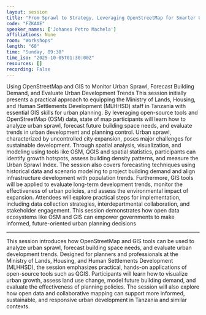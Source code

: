 ```yaml
---
layout: session
title: "From Sprawl to Strategy, Leveraging OpenStreetMap for Smarter Urban Growth Analysis a case of Dodoma City"
code: "FZKAAE"
speaker_names: ['Johanes Petro Machela']
affiliations: None
room: "Workshops"
length: "60"
time: "Sunday, 09:30"
time_iso: "2025-10-05T01:30:00Z"
resources: []
recording: False
---
```


Using OpenStreetMap and GIS to Monitor Urban Sprawl, Forecast Building Demand, and Evaluate Urban Development Trends
This session initially presents a practical approach to equipping the Ministry of Lands, Housing, and Human Settlements Development (MLHHSD) staff in Tanzania with essential GIS skills for urban planning. By leveraging open-source tools and OpenStreetMap (OSM) data, state of map participants will learn how to analyze urban sprawl, forecast future building space needs, and evaluate trends in urban development and planning control.
Urban sprawl, characterized by uncontrolled city expansion, poses major challenges for sustainable development. Through spatial analysis, visualization, and modeling using tools like OSM, QGIS and spatial statistics, participants can identify growth hotspots, assess building density patterns, and measure the Urban Sprawl Index. The session also covers forecasting techniques using historical data and scenario modeling to project building demand and align infrastructure development with population trends.
Furthermore, GIS tools will be applied to evaluate long-term development trends, monitor the effectiveness of urban policies, and assess the environmental impact of expansion. Attendees will explore practical steps for implementation, including data collection strategies, interdepartmental collaboration, and stakeholder engagement. This session demonstrates how open data ecosystems like OSM and GIS can empower governments to make informed, future-oriented urban planning decisions

<hr>

This session introduces how OpenStreetMap and GIS tools can be used to analyze urban sprawl, forecast building space needs, and evaluate urban development trends. Designed for planners and professionals at the Ministry of Lands, Housing, and Human Settlements Development (MLHHSD), the session emphasizes practical, hands-on applications of open-source tools such as QGIS. Participants will learn how to visualize urban growth, assess land use change, model future building demand, and evaluate the effectiveness of planning policies. The session will also explore how open data and collaborative mapping can support more informed, sustainable, and responsive urban development in Tanzania and similar contexts.

